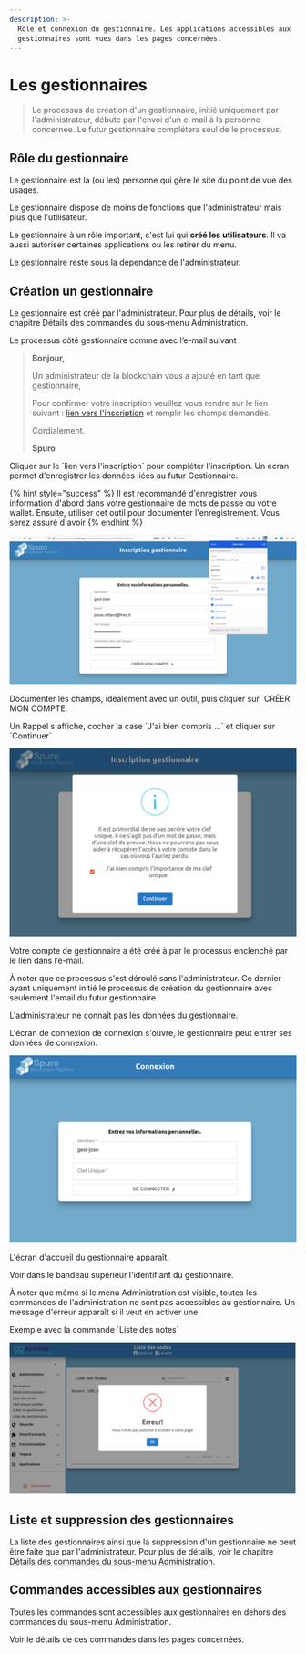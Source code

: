 ```yaml
---
description: >-
  Rôle et connexion du gestionnaire. Les applications accessibles aux
  gestionnaires sont vues dans les pages concernées.
---
```


# Les gestionnaires

> Le processus de création d'un gestionnaire, initié uniquement par l'administrateur, débute par l'envoi d'un e-mail à la personne concernée. Le futur gestionnaire complétera seul de le processus.

## Rôle du gestionnaire

Le gestionnaire est la \(ou les\) personne qui gère le site du point de vue des usages.

Le gestionnaire dispose de moins de fonctions que l'administrateur mais plus que l'utilisateur.

Le gestionnaire à un rôle important, c'est lui qui **créé les utilisateurs**. Il va aussi autoriser certaines applications ou les retirer du menu.

Le gestionnaire reste sous la dépendance de l'administrateur.

## Création un gestionnaire

Le gestionnaire est créé par l'administrateur. Pour plus de détails, voir le chapitre Détails des commandes du sous-menu Administration.



Le processus côté gestionnaire comme avec l’e-mail suivant :

> **Bonjour,**
>
> Un administrateur de la blockchain vous a ajouté en tant que gestionnaire,
>
> Pour confirmer votre inscription veuillez vous rendre sur le lien suivant : [lien vers l'inscription](http://vps-0580879e.vps.ovh.net/CreationAdmin?ref=1627736409277800702) et remplir les champs demandés.
>
> Cordialement.
>
> **Spuro**

Cliquer sur le \`lien vers l'inscription\` pour compléter l'inscription. Un écran permet d'enregistrer les données liées au futur Gestionnaire.

{% hint style="success" %}
Il est recommandé d'enregistrer vous information d'abord dans votre gestionnaire de mots de passe ou votre wallet. Ensuite, utiliser cet outil pour documenter l'enregistrement. Vous serez assuré d'avoir
{% endhint %}

![Dans Administration &amp;gt; Cr&#xE9;er un gestionnaire, enregistrement avec un gestionnaire de mots de passe \(BW\)](../.gitbook/assets/v19_07_2021_02.png)

Documenter les champs, idéalement avec un outil, puis cliquer sur \`CRÉER MON COMPTE.

Un Rappel s'affiche, cocher la case \`J'ai bien compris ...\` et cliquer sur \`Continuer\`

![](../.gitbook/assets/v19-rappel-cle-inscription-gestionnaire.png)

Votre compte de gestionnaire a été créé à par le processus enclenché par le lien dans l’e-mail.

À noter que ce processus s'est déroulé sans l'administrateur. Ce dernier ayant uniquement initié le processus de création du gestionnaire avec seulement l'email du futur gestionnaire.

L'administrateur ne connaît pas les données du gestionnaire.

L'écran de connexion de connexion s'ouvre, le gestionnaire peut entrer ses données de connexion.

![](../.gitbook/assets/v19-connexion-suite-inscription.png)

L'écran d'accueil du gestionnaire apparaît.

Voir dans le bandeau supérieur l'identifiant du gestionnaire.

À noter que même si le menu Administration est visible, toutes les commandes de l'administration ne sont pas accessibles au gestionnaire. Un message d'erreur apparaît si il veut en activer une.

Exemple avec la commande \`Liste des notes\`

![Acc&#xE8;s non autoris&#xE9; &#xE0; un gestionnaire d&apos;une commande du sous-menu Administration. ](../.gitbook/assets/v19-gestionnaire-erreur-acces-admin.png)

## Liste et suppression des gestionnaires

La liste des gestionnaires ainsi que la suppression d'un gestionnaire ne peut être faite que par l'administrateur. Pour plus de détails, voir le chapitre [Détails des commandes du sous-menu Administration](../admin-securite/details-des-commandes-du-sous-menu-administration.md).

## Commandes accessibles aux gestionnaires

Toutes les commandes sont accessibles aux gestionnaires en dehors des commandes du sous-menu Administration.

Voir le détails de ces commandes dans les pages concernées.


